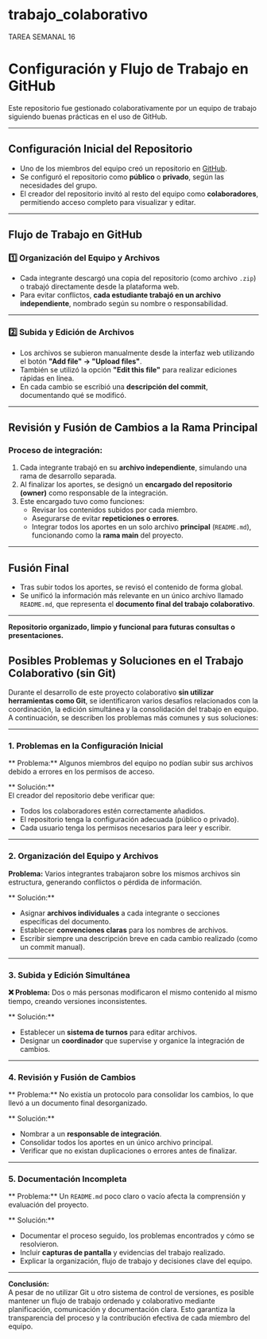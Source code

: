 # trabajo_colaborativo
TAREA SEMANAL 16
# Configuración y Flujo de Trabajo en GitHub

Este repositorio fue gestionado colaborativamente por un equipo de trabajo siguiendo buenas prácticas en el uso de GitHub.

---

## Configuración Inicial del Repositorio

- Uno de los miembros del equipo creó un repositorio en [GitHub](https://github.com).
- Se configuró el repositorio como **público** o **privado**, según las necesidades del grupo.
- El creador del repositorio invitó al resto del equipo como **colaboradores**, permitiendo acceso completo para visualizar y editar.

---

##  Flujo de Trabajo en GitHub

### 1️⃣ Organización del Equipo y Archivos

- Cada integrante descargó una copia del repositorio (como archivo `.zip`) o trabajó directamente desde la plataforma web.
- Para evitar conflictos, **cada estudiante trabajó en un archivo independiente**, nombrado según su nombre o responsabilidad.

---

### 2️⃣ Subida y Edición de Archivos

- Los archivos se subieron manualmente desde la interfaz web utilizando el botón **"Add file" → "Upload files"**.
- También se utilizó la opción **"Edit this file"** para realizar ediciones rápidas en línea.
- En cada cambio se escribió una **descripción del commit**, documentando qué se modificó.

---

## Revisión y Fusión de Cambios a la Rama Principal

### Proceso de integración:

1. Cada integrante trabajó en su **archivo independiente**, simulando una rama de desarrollo separada.
2. Al finalizar los aportes, se designó un **encargado del repositorio (owner)** como responsable de la integración.
3. Este encargado tuvo como funciones:
   - Revisar los contenidos subidos por cada miembro.
   - Asegurarse de evitar **repeticiones o errores**.
   - Integrar todos los aportes en un solo archivo **principal** (`README.md`), funcionando como la **rama main** del proyecto.

---

## Fusión Final

- Tras subir todos los aportes, se revisó el contenido de forma global.
- Se unificó la información más relevante en un único archivo llamado `README.md`, que representa el **documento final del trabajo colaborativo**.

---

 **Repositorio organizado, limpio y funcional para futuras consultas o presentaciones.**
 
 ## Posibles Problemas y Soluciones en el Trabajo Colaborativo (sin Git)

Durante el desarrollo de este proyecto colaborativo **sin utilizar herramientas como Git**, se identificaron varios desafíos relacionados con la coordinación, la edición simultánea y la consolidación del trabajo en equipo. A continuación, se describen los problemas más comunes y sus soluciones:

---

###  1. Problemas en la Configuración Inicial

** Problema:** Algunos miembros del equipo no podían subir sus archivos debido a errores en los permisos de acceso.

**  Solución:**  
El creador del repositorio debe verificar que:
- Todos los colaboradores estén correctamente añadidos.
- El repositorio tenga la configuración adecuada (público o privado).
- Cada usuario tenga los permisos necesarios para leer y escribir.

---

###  2. Organización del Equipo y Archivos

**Problema:** Varios integrantes trabajaron sobre los mismos archivos sin estructura, generando conflictos o pérdida de información.

**  Solución:**  
- Asignar **archivos individuales** a cada integrante o secciones específicas del documento.
- Establecer **convenciones claras** para los nombres de archivos.
- Escribir siempre una descripción breve en cada cambio realizado (como un commit manual).

---

###  3. Subida y Edición Simultánea

**❌ Problema:** Dos o más personas modificaron el mismo contenido al mismo tiempo, creando versiones inconsistentes.

** Solución:**  
- Establecer un **sistema de turnos** para editar archivos.
- Designar un **coordinador** que supervise y organice la integración de cambios.

---

###  4. Revisión y Fusión de Cambios

** Problema:** No existía un protocolo para consolidar los cambios, lo que llevó a un documento final desorganizado.

** Solución:**  
- Nombrar a un **responsable de integración**.
- Consolidar todos los aportes en un único archivo principal.
- Verificar que no existan duplicaciones o errores antes de finalizar.

---

### 5. Documentación Incompleta

** Problema:** Un `README.md` poco claro o vacío afecta la comprensión y evaluación del proyecto.

** Solución:**  
- Documentar el proceso seguido, los problemas encontrados y cómo se resolvieron.
- Incluir **capturas de pantalla** y evidencias del trabajo realizado.
- Explicar la organización, flujo de trabajo y decisiones clave del equipo.

---

 **Conclusión:**  
A pesar de no utilizar Git u otro sistema de control de versiones, es posible mantener un flujo de trabajo ordenado y colaborativo mediante planificación, comunicación y documentación clara. Esto garantiza la transparencia del proceso y la contribución efectiva de cada miembro del equipo.

